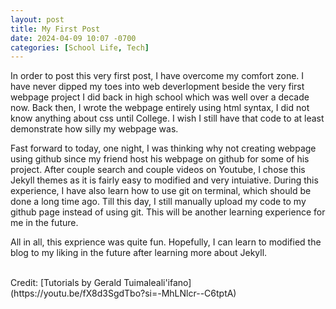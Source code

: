 ```yaml
---
layout: post
title: My First Post
date: 2024-04-09 10:07 -0700
categories: [School Life, Tech]
---
```

<p>In order to post this very first post, I have overcome my comfort zone. I have never dipped my toes into web deverlopment beside the very first webpage project I did back in high school which was well over a decade now. Back then, I wrote the webpage entirely using html syntax, I did not know anything about css until College. I wish I still have that code to at least demonstrate how silly my webpage was.</p> 
<p>Fast forward to today, one night, I was thinking why not creating webpage using github since my friend host his webpage on github for some of his project. After couple search and couple videos on Youtube, I chose this Jekyll themes as it is fairly easy to modified and very intuiative. During this experience, I have also learn how to use git on terminal, which should be done a long time ago. Till this day, I still manually upload my code to my github page instead of using git. This will be another learning experience for me in the future.</p> 
<p>All in all, this exprience was quite fun. Hopefully, I can learn to modified the blog to my liking in the future after learning more about Jekyll.</p><br>
Credit: [Tutorials  by Gerald Tuimaleali'ifano](https://youtu.be/fX8d3SgdTbo?si=-MhLNlcr--C6tptA)
